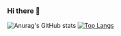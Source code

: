 ### Hi there 👋

<!--
**SmallBoyPeko/SmallBoyPeko** is a ✨ _special_ ✨ repository because its `README.md` (this file) appears on your GitHub profile.

- 🔭 I’m currently working on ...
- 🌱 I’m currently learning ...
- 👯 I’m looking to collaborate on ...
- 🤔 I’m looking for help with ...
- 💬 Ask me about ...
- 📫 How to reach me: ...
- 😄 Pronouns: ...
- ⚡ Fun fact: ...
-->
![Anurag's GitHub stats](https://github-readme-stats.vercel.app/api?username=SmallBoyPeko&show_icons=true&theme=synthwave)
[![Top Langs](https://github-readme-stats.vercel.app/api/top-langs/?username=SmallBoyPeko&layout=compact&theme=synthwave)](https://github.com/anuraghazra/github-readme-stats)
